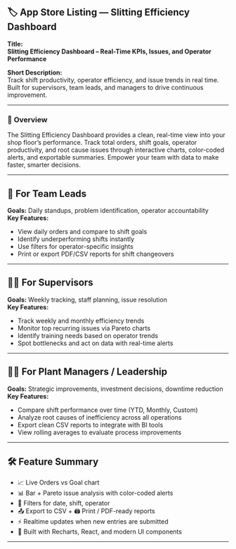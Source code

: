 ## 🏷️ **App Store Listing — Slitting Efficiency Dashboard**

**Title:**  
**Slitting Efficiency Dashboard – Real-Time KPIs, Issues, and Operator Performance**

**Short Description:**  
Track shift productivity, operator efficiency, and issue trends in real time. Built for supervisors, team leads, and managers to drive continuous improvement.

---

### 🧩 **Overview**  
The Slitting Efficiency Dashboard provides a clean, real-time view into your shop floor’s performance. Track total orders, shift goals, operator productivity, and root cause issues through interactive charts, color-coded alerts, and exportable summaries. Empower your team with data to make faster, smarter decisions.

---

## 👤 **For Team Leads**
**Goals:** Daily standups, problem identification, operator accountability  
**Key Features:**
- View daily orders and compare to shift goals
- Identify underperforming shifts instantly
- Use filters for operator-specific insights
- Print or export PDF/CSV reports for shift changeovers

---

<div style="page-break-after: always;"></div>

## 🧑‍🏭 **For Supervisors**
**Goals:** Weekly tracking, staff planning, issue resolution  
**Key Features:**
- Track weekly and monthly efficiency trends
- Monitor top recurring issues via Pareto charts
- Identify training needs based on operator trends
- Spot bottlenecks and act on data with real-time alerts

---

## 🧑‍💼 **For Plant Managers / Leadership**
**Goals:** Strategic improvements, investment decisions, downtime reduction  
**Key Features:**
- Compare shift performance over time (YTD, Monthly, Custom)
- Analyze root causes of inefficiency across all operations
- Export clean CSV reports to integrate with BI tools
- View rolling averages to evaluate process improvements

---

## 🛠️ **Feature Summary**
- 📈 Live Orders vs Goal chart  
- 📊 Bar + Pareto issue analysis with color-coded alerts  
- 🔎 Filters for date, shift, operator  
- 📤 Export to CSV + 🖨️ Print / PDF-ready reports  
- ⚡ Realtime updates when new entries are submitted  
- 🧩 Built with Recharts, React, and modern UI components

---
